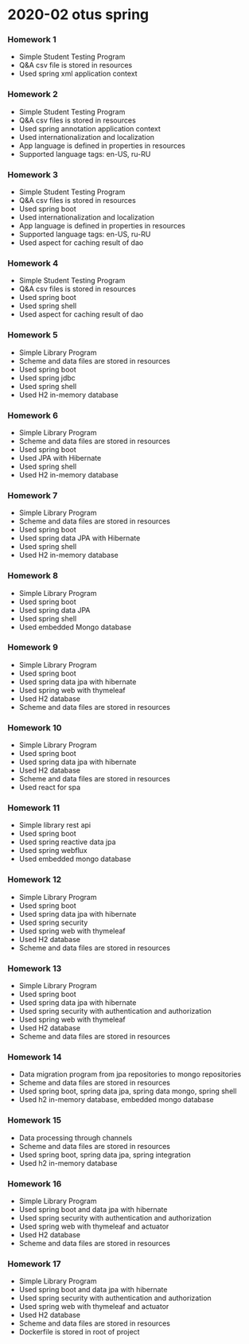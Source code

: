 # 2020-02 otus spring

### Homework 1
- Simple Student Testing Program
- Q&A csv file is stored in resources
- Used spring xml application context

### Homework 2
- Simple Student Testing Program
- Q&A csv files is stored in resources
- Used spring annotation application context
- Used internationalization and localization
- App language is defined in properties in resources
- Supported language tags: en-US, ru-RU

### Homework 3
- Simple Student Testing Program
- Q&A csv files is stored in resources
- Used spring boot
- Used internationalization and localization
- App language is defined in properties in resources
- Supported language tags: en-US, ru-RU
- Used aspect for caching result of dao

### Homework 4
- Simple Student Testing Program
- Q&A csv files is stored in resources
- Used spring boot
- Used spring shell
- Used aspect for caching result of dao

### Homework 5
- Simple Library Program
- Scheme and data files are stored in resources
- Used spring boot
- Used spring jdbc
- Used spring shell
- Used H2 in-memory database

### Homework 6
- Simple Library Program
- Scheme and data files are stored in resources
- Used spring boot
- Used JPA with Hibernate
- Used spring shell
- Used H2 in-memory database

### Homework 7
- Simple Library Program
- Scheme and data files are stored in resources
- Used spring boot
- Used spring data JPA with Hibernate
- Used spring shell
- Used H2 in-memory database

### Homework 8
- Simple Library Program
- Used spring boot
- Used spring data JPA
- Used spring shell
- Used embedded Mongo database

### Homework 9
- Simple Library Program
- Used spring boot
- Used spring data jpa with hibernate
- Used spring web with thymeleaf
- Used H2 database
- Scheme and data files are stored in resources

### Homework 10
- Simple Library Program
- Used spring boot
- Used spring data jpa with hibernate
- Used H2 database
- Scheme and data files are stored in resources
- Used react for spa

### Homework 11
- Simple library rest api
- Used spring boot
- Used spring reactive data jpa
- Used spring webflux
- Used embedded mongo database

### Homework 12
- Simple Library Program
- Used spring boot
- Used spring data jpa with hibernate
- Used spring security
- Used spring web with thymeleaf
- Used H2 database
- Scheme and data files are stored in resources

### Homework 13
- Simple Library Program
- Used spring boot
- Used spring data jpa with hibernate
- Used spring security with authentication and authorization
- Used spring web with thymeleaf
- Used H2 database
- Scheme and data files are stored in resources

### Homework 14
- Data migration program from jpa repositories to mongo repositories
- Scheme and data files are stored in resources
- Used spring boot, spring data jpa, spring data mongo, spring shell
- Used h2 in-memory database, embedded mongo database

### Homework 15
- Data processing through channels
- Scheme and data files are stored in resources
- Used spring boot, spring data jpa, spring integration
- Used h2 in-memory database

### Homework 16

- Simple Library Program
- Used spring boot and data jpa with hibernate
- Used spring security with authentication and authorization
- Used spring web with thymeleaf and actuator
- Used H2 database
- Scheme and data files are stored in resources

### Homework 17

- Simple Library Program
- Used spring boot and data jpa with hibernate
- Used spring security with authentication and authorization
- Used spring web with thymeleaf and actuator
- Used H2 database
- Scheme and data files are stored in resources
- Dockerfile is stored in root of project

